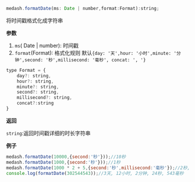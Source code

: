 ```js
medash.formatDate(ms: Date | number,format:Format):string;
```


将时间戳格式化成字符串

**参数**  
1. `ms`( Date | number): 时间戳
2. `format`(Format): 格式化规则 默认`{day: '天',hour: '小时',minute: '分钟',second: '秒',millisecond: '毫秒', concat: ', '}`
```js
type Format = {
    day?: string,
    hour?: string,
    minute?: string,
    second?: string,
    millisecond?: string,
    concat?:string
}
```
**返回**  

`string`:返回时间戳详细的时长字符串

  
**例子**  

```js
medash.formatDate(10000,{second:'秒'}));//10秒
medash.formatDate(1000,{second:'秒'}));//1秒
medash.formatDate(1000 * 2 + 5,{second:'秒',millisecond:'毫秒'});//2秒, 5毫秒
console.log(formatDate(302544543));//3天, 12小时, 2分钟, 24秒, 543毫秒
```
